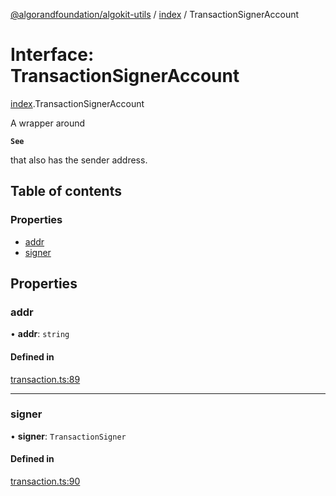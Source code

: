 [@algorandfoundation/algokit-utils](../README.md) / [index](../modules/index.md) / TransactionSignerAccount

# Interface: TransactionSignerAccount

[index](../modules/index.md).TransactionSignerAccount

A wrapper around

**`See`**

that also has the sender address.

## Table of contents

### Properties

- [addr](index.TransactionSignerAccount.md#addr)
- [signer](index.TransactionSignerAccount.md#signer)

## Properties

### addr

• **addr**: `string`

#### Defined in

[transaction.ts:89](https://github.com/algorandfoundation/algokit-utils-ts/blob/88a7c0f/src/transaction.ts#L89)

___

### signer

• **signer**: `TransactionSigner`

#### Defined in

[transaction.ts:90](https://github.com/algorandfoundation/algokit-utils-ts/blob/88a7c0f/src/transaction.ts#L90)
